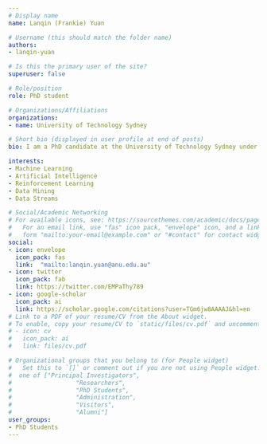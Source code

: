 ```yaml
---
# Display name
name: Lanqin (Frankie) Yuan

# Username (this should match the folder name)
authors:
- lanqin-yuan

# Is this the primary user of the site?
superuser: false

# Role/position
role: PhD student

# Organizations/Affiliations
organizations:
- name: University of Technology Sydney

# Short bio (displayed in user profile at end of posts)
bio: I am a PhD candidate at the University of Technology Sydney under the supervision of Dr Marian-Andrei Rizoiu. My research is centered around the automatic detection of problematic content (hate speech, misinformation, and disinformation), modeling the spread of problematic content, and exploring ways to address the spread of problematic content in online platforms.

interests:
- Machine Learning
- Artificial Intelligence
- Reinforcement Learning
- Data Mining
- Data Streams

# Social/Academic Networking
# For available icons, see: https://sourcethemes.com/academic/docs/page-builder/#icons
#   For an email link, use "fas" icon pack, "envelope" icon, and a link in the
#   form "mailto:your-email@example.com" or "#contact" for contact widget.
social:
- icon: envelope
  icon_pack: fas
  link:  "mailto:lanqin.yuan@anu.edu.au"
- icon: twitter
  icon_pack: fab
  link: https://twitter.com/EMPaThy789
- icon: google-scholar
  icon_pack: ai
  link: https://scholar.google.com/citations?user=TGm6jw8AAAAJ&hl=en
# Link to a PDF of your resume/CV from the About widget.
# To enable, copy your resume/CV to `static/files/cv.pdf` and uncomment the lines below.
# - icon: cv
#   icon_pack: ai
#   link: files/cv.pdf

# Organizational groups that you belong to (for People widget)
#   Set this to `[]` or comment out if you are not using People widget.
#  one of ["Principal Investigators",
#                  "Researchers",
#                  "PhD Students",
#                  "Administration",
#                  "Visitors",
#                  "Alumni"]
user_groups:
- PhD Students
---
```

